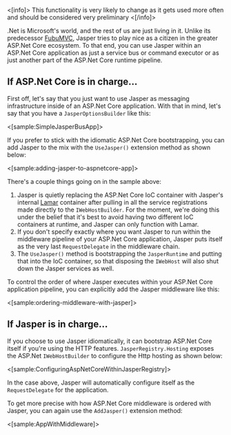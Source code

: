 <!--title:Adding Jasper to an ASP.Net Core Application-->

<[info]>
This functionality is very likely to change as it gets used more often and should be considered very preliminary
<[/info]>

.Net is Microsoft's world, and the rest of us are just living in it. Unlike its predecessor [FubuMVC](http://fubumvc.github.io), Jasper tries to
play nice as a citizen in the greater ASP.Net Core ecosystem. To that end, you can use Jasper within an ASP.Net Core application as
just a service bus or command executor or as just another part of the ASP.Net Core runtime pipeline.


## If ASP.Net Core is in charge...

First off, let's say that you just want to use Jasper as messaging infrastructure inside of an ASP.Net Core application. With that in mind, let's say that you have a `JasperOptionsBuilder` like this:

<[sample:SimpleJasperBusApp]>

If you prefer to stick with the idiomatic ASP.Net Core bootstrapping, you can add Jasper to the
mix with the `UseJasper()` extension method as shown below:

<[sample:adding-jasper-to-aspnetcore-app]>


There's a couple things going on in the sample above:

1. Jasper is quietly replacing the ASP.Net Core IoC container with Jasper's internal [Lamar](https://github.com/jasperfx/lamar) container after pulling in all the service registrations made directly to the `IWebHostBuilder`. For the moment, we're doing this under the belief that it's best to avoid having two different IoC containers at runtime, and Jasper can only function with Lamar.
1. If you don't specify exactly where you want Jasper to run within the middleware pipeline of your ASP.Net Core application, Jasper puts itself as the very last `RequestDelegate` in the middleware chain.
1. The `UseJasper()` method is bootstrapping the `JasperRuntime` and putting that into the IoC container, so that disposing the `IWebHost` will also shut down the Jasper services as well.

To control the order of where Jasper executes within your ASP.Net Core application pipeline, you can
explicitly add the Jasper middleware like this:

<[sample:ordering-middleware-with-jasper]>

## If Jasper is in charge...

If you choose to use Jasper idiomatically, it can bootstrap ASP.Net Core itself if you're using the HTTP features. `JasperRegistry.Hosting` exposes the ASP.Net `IWebHostBuilder` to configure the Http hosting as shown below:

<[sample:ConfiguringAspNetCoreWithinJasperRegistry]>

In the case above, Jasper will automatically configure itself as the `RequestDelegate` for the application.

To get more precise with how ASP.Net Core middleware is ordered with Jasper, you can again use the
`AddJasper()` extension method:

<[sample:AppWithMiddleware]>

